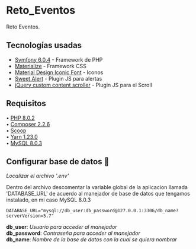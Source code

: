 # Reto_Eventos
Reto Eventos.  

## Tecnologías usadas  

- [Symfony 6.0.4](https://symfony.com/doc/current/index.html) - Framework de PHP
- [Materialize](http://materializecss.com/) - Framework CSS
- [Material Design Iconic Font](http://zavoloklom.github.io/material-design-iconic-font/icons.html) - Iconos
- [Sweet Alert](http://t4t5.github.io/sweetalert/) - Plugin JS para alertas
- [jQuery custom content scroller](http://manos.malihu.gr/jquery-custom-content-scroller/) - Plugin JS para el Scroll

## Requisitos

• [PHP 8.0.2](https://www.php.net/downloads.php)  
• [Composer 2.2.6](https://getcomposer.org/download/)  
• [Scoop](https://www.onmsft.com/how-to/how-to-install-the-scoop-package-manager-in-windows-10)  
• [Yarn 1.23.0](https://classic.yarnpkg.com/lang/en/docs/install/#windows-stable)  
• [MySQL 8.0.3](https://dev.mysql.com/downloads/installer/)  

## Configurar base de datos 🔧

_Localizar el archivo '.env'_

Dentro del archivo descomentar la variable global de la aplicacion llamada 'DATABASE_URL' de acuerdo al manejador de base de datos que tengamos instalado, en mi caso MySQL 8.0.3

```
DATABASE_URL="mysql://db_user:db_password@127.0.0.1:3306/db_name?serverVersion=5.7"
```  
**db_user**: _Usuario para acceder al manejador_  
**db_password**: _Contraseña para acceder al manejador_  
**db_name**: _Nombre de la base de datos con la cual se quiera nombrar_  


